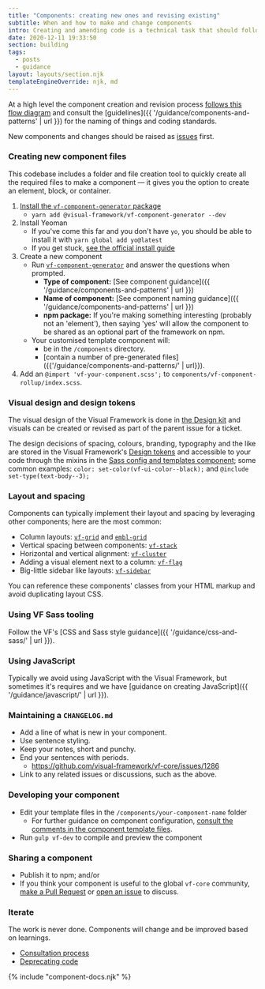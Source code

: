```yaml
---
title: "Components: creating new ones and revising existing"
subtitle: When and how to make and change components
intro: Creating and amending code is a technical task that should follow a certain style and be actioned in process.
date: 2020-12-11 19:33:50
section: building
tags:
  - posts
  - guidance
layout: layouts/section.njk
templateEngineOverride: njk, md
---
```


At a high level the component creation and revision process [follows this flow diagram](https://coggle.it/diagram/V0hkiP976OIbGpy8/t/vanilla-pattern) and consult the [guidelines]({{ '/guidance/components-and-patterns' | url }}) for the naming of things and coding standards.

New components and changes should be raised as [issues](https://github.com/visual-framework/vf-core/issues) first.

### Creating new component files

This codebase includes a folder and file creation tool to quickly create all the required files to make a component — it gives you the option to create an element, block, or container.

1. [Install the `vf-component-generator` package](https://github.com/visual-framework/vf-core/tree/develop/tools/vf-component-generator)
   - `yarn add @visual-framework/vf-component-generator --dev`
1. Install Yeoman
   - If you've come this far and you don't have `yo`, you should be able to install it with `yarn global add yo@latest`
   - If you get stuck, [see the official install guide](http://yeoman.io/codelab/setup.html)
1. Create a new component
   - Run [`vf-component-generator`](https://www.npmjs.com/package/@visual-framework/vf-component-generator) and answer the questions when prompted.
       - **Type of component:** [See component guidance]({{ '/guidance/components-and-patterns' | url }})
       - **Name of component:** [See component naming guidance]({{ '/guidance/components-and-patterns' | url }})
       - **npm package:** If you're making something interesting (probably not an 'element'), then saying 'yes' will allow the component to be shared as an optional part of the framework on npm.
    - Your customised template component will:
       - be in the `/components` directory.
       - [contain a number of pre-generated files]({{'/guidance/components-and-patterns/' | url}}).
1. Add an `@import 'vf-your-component.scss';` to `components/vf-component-rollup/index.scss`.

### Visual design and design tokens

The visual design of the Visual Framework is done in [the Design kit](/design-kit/) and visuals can be created or revised as part of the parent issue for a ticket.

The design decisions of spacing, colours, branding, typography and the like are stored in the Visual Framework's [Design tokens](/design-tokens/) and accessible to your code through the mixins in the [Sass config and templates component](/components/vf-sass-config/); some common examples: `color: set-color(vf-ui-color--black);` and `@include set-type(text-body--3);`

### Layout and spacing

Components can typically implement their layout and spacing by leveraging other components; here are the most common:

- Column layouts: [`vf-grid`](/components/vf-grid) and [`embl-grid`](/components/embl-grid)
- Vertical spacing between components: [`vf-stack`](/components/vf-stack)
- Horizontal and vertical alignment: [`vf-cluster`](/components/vf-cluster)
- Adding a visual element next to a column: [`vf-flag`](/components/vf-flag)
- Big-little sidebar like layouts: [`vf-sidebar`](/components/vf-sidebar)

You can reference these components' classes from your HTML markup and avoid duplicating layout CSS.

### Using VF Sass tooling

Follow the VF's [CSS and Sass style guidance]({{ '/guidance/css-and-sass/' | url }}).

### Using JavaScript

Typically we avoid using JavaScript with the Visual Framework, but sometimes it's requires and we have [guidance on creating JavaScript]({{ '/guidance/javascript/' | url }}).


### Maintaining a `CHANGELOG.md`

- Add a line of what is new in your component.
- Use sentence styling.
- Keep your notes, short and punchy.
- End your sentences with periods.
    - https://github.com/visual-framework/vf-core/issues/1286
- Link to any related issues or discussions, such as the above.

### Developing your component

- Edit your template files in the `/components/your-component-name` folder
    - For further guidance on component configuration, [consult the comments in the component template files](https://github.com/visual-framework/vf-core/tree/develop/tools/component-generator/templates).
- Run `gulp vf-dev` to compile and preview the component

### Sharing a component

- Publish it to npm; and/or
- If you think your component is useful to the global `vf-core` community, [make a Pull Request](/developing/getting-started/pull-requests/) or [open an issue](https://github.com/visual-framework/vf-core/issues/new/choose) to discuss.

### Iterate

The work is never done. Components will change and be improved based on learnings.

- [Consultation process](/about/consultation/)
- [Deprecating code](/developing/components/deprecating-components/)


{% include "component-docs.njk" %}
